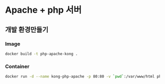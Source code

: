 # Apache + php 서버

## 개발 환경만들기

### Image

```bash
docker build -t php-apache-kong .
```

### Container

```bash
docker run -d --name kong-php-apache -p 80:80 -v `pwd`:/var/www/html php-apache-kong
```
